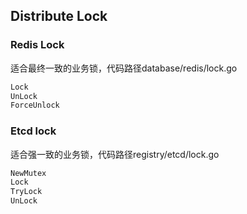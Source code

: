 ## Distribute Lock

### Redis Lock
适合最终一致的业务锁，代码路径database/redis/lock.go
```go
Lock
UnLock
ForceUnlock
```

### Etcd lock
适合强一致的业务锁，代码路径registry/etcd/lock.go
```go
NewMutex
Lock
TryLock
UnLock
```